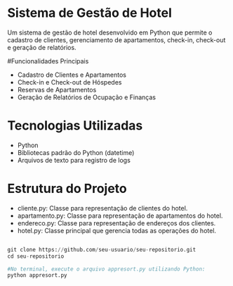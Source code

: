 # Sistema de Gestão de Hotel

Um sistema de gestão de hotel desenvolvido em Python que permite o cadastro de clientes, gerenciamento de apartamentos, check-in, check-out e geração de relatórios.

#Funcionalidades Principais
- Cadastro de Clientes e Apartamentos
- Check-in e Check-out de Hóspedes
- Reservas de Apartamentos
- Geração de Relatórios de Ocupação e Finanças

# Tecnologias Utilizadas
- Python
- Bibliotecas padrão do Python (datetime)
- Arquivos de texto para registro de logs

# Estrutura do Projeto
- cliente.py: Classe para representação de clientes do hotel.
- apartamento.py: Classe para representação de apartamentos do hotel.
- endereco.py: Classe para representação de endereços dos clientes.
- hotel.py: Classe principal que gerencia todas as operações do hotel.

```python

git clone https://github.com/seu-usuario/seu-repositorio.git
cd seu-repositorio

#No terminal, execute o arquivo appresort.py utilizando Python:
python appresort.py



